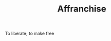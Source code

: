 ---
title: Affranchise
letter: A
permalink: "/definitions/bld-affranchise-2.html"
body: To liberate; to make free
published_at: '2018-07-07'
source: Black's Law Dictionary 2nd Ed (1910)
layout: post
---